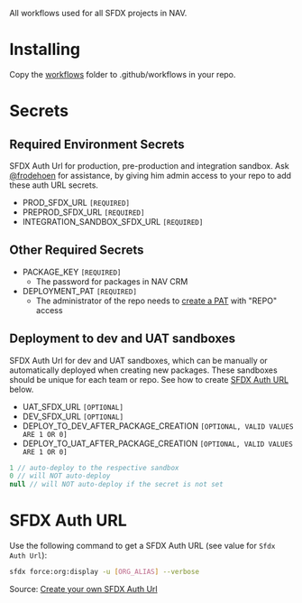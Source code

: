 All workflows used for all SFDX projects in NAV.

# Installing

Copy the [workflows](workflows) folder to .github/workflows in your repo.

# Secrets

## Required Environment Secrets

SFDX Auth Url for production, pre-production and integration sandbox. Ask [@frodehoen](https://github.com/frodehoen) for assistance, by giving him admin access to your repo to add these auth URL secrets.

- PROD_SFDX_URL `[REQUIRED]`
- PREPROD_SFDX_URL `[REQUIRED]`
- INTEGRATION_SANDBOX_SFDX_URL `[REQUIRED]`

## Other Required Secrets

- PACKAGE_KEY `[REQUIRED]`
  - The password for packages in NAV CRM
- DEPLOYMENT_PAT `[REQUIRED]`
  - The administrator of the repo needs to [create a PAT](https://docs.github.com/en/enterprise/2.17/user/github/authenticating-to-github/creating-a-personal-access-token-for-the-command-line) with "REPO" access

## Deployment to dev and UAT sandboxes

SFDX Auth Url for dev and UAT sandboxes, which can be manually or automatically deployed when creating new packages. These sandboxes should be unique for each team or repo. See how to create [SFDX Auth URL](#SFDX-Auth-URL) below.

- UAT_SFDX_URL `[OPTIONAL]`
- DEV_SFDX_URL `[OPTIONAL]`
- DEPLOY_TO_DEV_AFTER_PACKAGE_CREATION `[OPTIONAL, VALID VALUES ARE 1 OR 0]`
- DEPLOY_TO_UAT_AFTER_PACKAGE_CREATION `[OPTIONAL, VALID VALUES ARE 1 OR 0]`

```java
1 // auto-deploy to the respective sandbox
0 // will NOT auto-deploy
null // will NOT auto-deploy if the secret is not set
```

# SFDX Auth URL

Use the following command to get a SFDX Auth URL (see value for `Sfdx Auth Url`):

```bash
sfdx force:org:display -u [ORG_ALIAS] --verbose
```

Source: [Create your own SFDX Auth Url](https://developer.salesforce.com/docs/atlas.en-us.sfdx_dev.meta/sfdx_dev/sfdx_dev_auth_view_info.htm)
